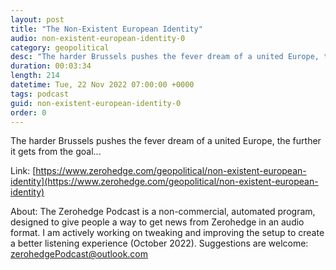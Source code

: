 ```yaml
---
layout: post
title: "The Non-Existent European Identity"
audio: non-existent-european-identity-0
category: geopolitical
desc: "The harder Brussels pushes the fever dream of a united Europe, the further it gets from the goal..."
duration: 00:03:34
length: 214
datetime: Tue, 22 Nov 2022 07:00:00 +0000
tags: podcast
guid: non-existent-european-identity-0
order: 0
---
```

The harder Brussels pushes the fever dream of a united Europe, the further it gets from the goal...

Link: [https://www.zerohedge.com/geopolitical/non-existent-european-identity](https://www.zerohedge.com/geopolitical/non-existent-european-identity)

About: The Zerohedge Podcast is a non-commercial, automated program, designed to give people a way to get news from Zerohedge in an audio format.  I am actively working on tweaking and improving the setup to create a better listening experience (October 2022).  Suggestions are welcome: [zerohedgePodcast@outlook.com](mailto:zerohedgePodcast@outlook.com)